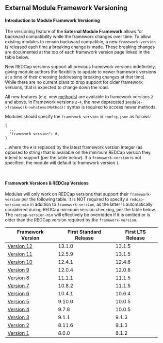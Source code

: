 ## External Module Framework Versioning

#### Introduction to Module Framework Versioning

The versioning feature of the **External Module Framework** allows for backward compatibility while the framework changes over time.  To allow existing modules to remain backward compatible, a new `framework-version` is released each time a breaking change is made. These breaking changes are documented at the top of each framework version page linked in the table below.  

New REDCap versions support all previous framework versions indefinitely, giving module authors the flexibility to update to newer framework versions at a time of their choosing (addressing breaking changes at that time).  While there are no current plans to drop support for older framework versions, that is expected to change down the road.

All new features (e.g. new [methods](../methods.md)) are available to framework versions `2` and above. In Framework versions `2-4`, the now deprecated `$module->framework->whateverMethod()` syntax is required to access newer methods.

Modules should specify the `framework-version` in `config.json` as follows:
 
```
{
  ...
  "framework-version": #,
}
```

...where the `#` is replaced by the latest framework version integer (as opposed to string) that is available on the minimum REDCap version they intend to support (per the table below).  If a `framework-version` is not specified, the module will default to framework version `1`.

<br/>

#### Framework Versions & REDCap Versions

Modules will only work on REDCap versions that support their `framework-version` per the following table.  It is NOT required to specify a `redcap-version-min` in addition to `framework-version`, as the latter is automatically considered during REDCap minimum version checking, per the table below.  The `redcap-version-min` will effectively be overridden if it is omitted or is older than the REDCap version required by the `framework-version`.

|Framework Version |First Standard Release|First LTS Release|
|---------------------|-------|-------|
|[Version 12](v12.md) |13.1.0 |13.1.5 |
|[Version 11](v11.md) |12.5.9 |13.1.5 |
|[Version 10](v10.md) |12.4.1 |12.4.6 |
|[Version 9](v9.md)   |12.0.4 |12.0.8 |
|[Version 8](v8.md)   |11.1.1 |11.1.5 |
|[Version 7](v7.md)   |10.8.2 |11.1.5 |
|[Version 6](v6.md)   |10.4.1 |10.6.4 |
|[Version 5](v5.md)   |9.10.0 |10.0.5 |
|[Version 4](v4.md)   |9.7.8  |10.0.5 |
|[Version 3](v3.md)   |9.1.1  |9.1.3  |
|[Version 2](v2.md)   |8.11.6 |9.1.3  |
|[Version 1](v1.md)   |8.0.0  |8.1.2  |
